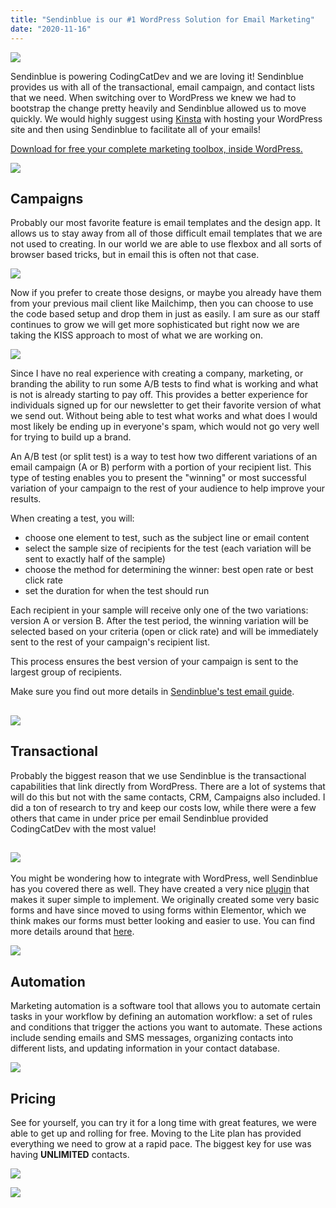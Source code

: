 ```yaml
---
title: "Sendinblue is our #1 WordPress Solution for Email Marketing"
date: "2020-11-16"
---
```


[![](https://static.tapfiliate.com/5cf83d25b40c6.png?a=50905-b26a4f&s=1231845-90ca44)](https://www.sendinblue.com/?tap_a=50905-b26a4f&tap_s=1231845-90ca44)

Sendinblue is powering CodingCatDev and we are loving it! Sendinblue provides us with all of the transactional, email campaign, and contact lists that we need. When switching over to WordPress we knew we had to bootstrap the change pretty heavily and Sendinblue allowed us to move quickly. We would highly suggest using [Kinsta](https://codingcat.dev/kinsta-saved-codingcatdevs-lms-dream-after-3-others-failed/) with hosting your WordPress site and then using Sendinblue to facilitate all of your emails!

[Download for free your complete marketing toolbox, inside WordPress.](https://www.sendinblue.com/plugins/wordpress/?tap_a=73643-ebfcfb&tap_s=1231845-90ca44)

[![](https://static.tapfiliate.com/5e46882abdb24.png?a=65060-a14ec4&s=1231845-90ca44)](https://www.sendinblue.com/plugins/wordpress/?tap_a=65060-a14ec4&tap_s=1231845-90ca44)

## Campaigns

Probably our most favorite feature is email templates and the design app. It allows us to stay away from all of those difficult email templates that we are not used to creating. In our world we are able to use flexbox and all sorts of browser based tricks, but in email this is often not that case.

![](https://res.cloudinary.com/ajonp/images/w_1024,h_766,c_scale/v1605197946/ccd-cloudinary/image_1823b9418/image-1024x766.png)

Now if you prefer to create those designs, or maybe you already have them from your previous mail client like Mailchimp, then you can choose to use the code based setup and drop them in just as easily. I am sure as our staff continues to grow we will get more sophisticated but right now we are taking the KISS approach to most of what we are working on.

[![](https://static.tapfiliate.com/5cf83bcf7fe84.png?a=50902-12b953&s=1231845-90ca44)](https://www.sendinblue.com/?tap_a=50902-12b953&tap_s=1231845-90ca44)

Since I have no real experience with creating a company, marketing, or branding the ability to run some A/B tests to find what is working and what is not is already starting to pay off. This provides a better experience for individuals signed up for our newsletter to get their favorite version of what we send out. Without being able to test what works and what does I would most likely be ending up in everyone's spam, which would not go very well for trying to build up a brand.

An A/B test (or split test) is a way to test how two different variations of an email campaign (A or B) perform with a portion of your recipient list. This type of testing enables you to present the "winning" or most successful variation of your campaign to the rest of your audience to help improve your results.

When creating a test, you will:

- choose one element to test, such as the subject line or email content
- select the sample size of recipients for the test (each variation will be sent to exactly half of the sample)
- choose the method for determining the winner: best open rate or best click rate
- set the duration for when the test should run

Each recipient in your sample will receive only one of the two variations: version A or version B. After the test period, the winning variation will be selected based on your criteria (open or click rate) and will be immediately sent to the rest of your campaign's recipient list.

This process ensures the best version of your campaign is sent to the largest group of recipients.

Make sure you find out more details in [Sendinblue's test email guide](https://help.sendinblue.com/hc/en-us/articles/360001298940-Creating-A-B-test-email-campaigns).

## [![](https://static.tapfiliate.com/5cf83bcf72c73.png?a=50900-866e68&s=1231845-90ca44)](https://www.sendinblue.com/?tap_a=50900-866e68&tap_s=1231845-90ca44)

## Transactional

Probably the biggest reason that we use Sendinblue is the transactional capabilities that link directly from WordPress. There are a lot of systems that will do this but not with the same contacts, CRM, Campaigns also included. I did a ton of research to try and keep our costs low, while there were a few others that came in under price per email Sendinblue provided CodingCatDev with the most value!

## [![](https://static.tapfiliate.com/5cf83bcf8ae9f.png?a=50903-9bcc3f&s=1231845-90ca44)](https://www.sendinblue.com/?tap_a=50903-9bcc3f&tap_s=1231845-90ca44)

You might be wondering how to integrate with WordPress, well Sendinblue has you covered there as well. They have created a very nice [plugin](https://www.sendinblue.com/plugins/wordpress/) that makes it super simple to implement. We originally created some very basic forms and have since moved to using forms within Elementor, which we think makes our forms must better looking and easier to use. You can find more details around that [here](https://www.sendinblue.com/plugins/elementor/).

[![](https://static.tapfiliate.com/5cf56753af59f.png?a=50735-9a092f&s=1231845-90ca44)](https://www.sendinblue.com/?tap_a=50735-9a092f&tap_s=1231845-90ca44)

## Automation

Marketing automation is a software tool that allows you to automate certain tasks in your workflow by defining an automation workflow: a set of rules and conditions that trigger the actions you want to automate. These actions include sending emails and SMS messages, organizing contacts into different lists, and updating information in your contact database.

[![](https://static.tapfiliate.com/5cf83bcf6e6b2.png?a=50897-6cc201&s=1231845-90ca44)](https://www.sendinblue.com/?tap_a=50897-6cc201&tap_s=1231845-90ca44)

## Pricing

See for yourself, you can try it for a long time with great features, we were able to get up and rolling for free. Moving to the Lite plan has provided everything we need to grow at a rapid pace. The biggest key for use was having **UNLIMITED** contacts.

![](https://codingcat.dev/wp-content/uploads/2020/11/image-390x1024.png)

[![](https://static.tapfiliate.com/5cf562f6e57db.png?a=50730-b015ad&s=1231845-90ca44)](https://www.sendinblue.com?tap_a=50730-b015ad&tap_s=1231845-90ca44)
